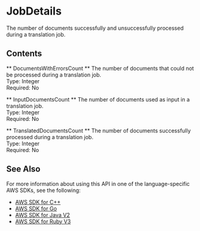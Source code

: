 # JobDetails<a name="API_JobDetails"></a>

The number of documents successfully and unsuccessfully processed during a translation job\.

## Contents<a name="API_JobDetails_Contents"></a>

 ** DocumentsWithErrorsCount **   <a name="Translate-Type-JobDetails-DocumentsWithErrorsCount"></a>
The number of documents that could not be processed during a translation job\.  
Type: Integer  
Required: No

 ** InputDocumentsCount **   <a name="Translate-Type-JobDetails-InputDocumentsCount"></a>
The number of documents used as input in a translation job\.  
Type: Integer  
Required: No

 ** TranslatedDocumentsCount **   <a name="Translate-Type-JobDetails-TranslatedDocumentsCount"></a>
The number of documents successfully processed during a translation job\.  
Type: Integer  
Required: No

## See Also<a name="API_JobDetails_SeeAlso"></a>

For more information about using this API in one of the language\-specific AWS SDKs, see the following:
+  [AWS SDK for C\+\+](https://docs.aws.amazon.com/goto/SdkForCpp/translate-2017-07-01/JobDetails) 
+  [AWS SDK for Go](https://docs.aws.amazon.com/goto/SdkForGoV1/translate-2017-07-01/JobDetails) 
+  [AWS SDK for Java V2](https://docs.aws.amazon.com/goto/SdkForJavaV2/translate-2017-07-01/JobDetails) 
+  [AWS SDK for Ruby V3](https://docs.aws.amazon.com/goto/SdkForRubyV3/translate-2017-07-01/JobDetails) 